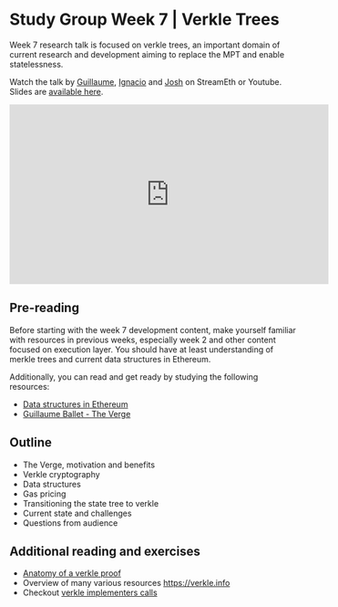 # Study Group Week 7 | Verkle Trees

Week 7 research talk is focused on verkle trees, an important domain of current research and development aiming to replace the MPT and enable statelessness.

Watch the talk by [Guillaume](https://twitter.com/gballet/), [Ignacio](https://twitter.com/ignaciohagopian) and [Josh](https://twitter.com/rudolf6_) on StreamEth or Youtube. Slides are [available here](https://github.com/eth-protocol-fellows/protocol-studies/blob/main/docs/eps/presentations/week7-research.pdf). 

<iframe width="560" height="315" src="https://www.youtube.com/embed/H_M9bjwtMhU?si=9OurujpFiwUEuNdA" title="YouTube video player" frameborder="0" allow="accelerometer; autoplay; clipboard-write; encrypted-media; gyroscope; picture-in-picture; web-share" referrerpolicy="strict-origin-when-cross-origin" allowfullscreen></iframe>

## Pre-reading

Before starting with the week 7 development content, make yourself familiar with resources in previous weeks, especially week 2 and other content focused on execution layer. You should have at least understanding of merkle trees and current data structures in Ethereum.

Additionally, you can read and get ready by studying the following resources:

- [Data structures in Ethereum](/wiki/EL/data-structures.md)
- [Guillaume Ballet - The Verge](https://www.youtube.com/watch?v=F1Ne19Vew6w)

## Outline

- The Verge, motivation and benefits
- Verkle cryptography
- Data structures
- Gas pricing 
- Transitioning the state tree to verkle 
- Current state and challenges 
- Questions from audience

## Additional reading and exercises 

- [Anatomy of a verkle proof](https://ihagopian.com/posts/anatomy-of-a-verkle-proof)
- Overview of many various resources https://verkle.info
- Checkout [verkle implementers calls](https://github.com/ethereum/pm/issues/977)
